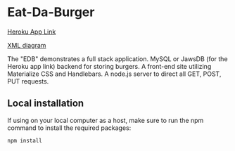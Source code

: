 # Eat-Da-Burger

<a href="https://tasty-burger.herokuapp.com/" target="_blank">Heroku App Link</a>

[XML diagram](https://www.draw.io/?lightbox=1&highlight=0000ff&edit=_blank&layers=1&nav=1&title=BurgerMVC.xml#R1Zrfb5swEMf%2Fmjw2AhsDeVy7rpvUTZU6ae3T5AQ3YSM4MuTX%2FvqZYBJ8ho0SaElfCocx5vs5n%2B9MRvhmubsTdLX4ygMWjZAV7Eb44wgh20GO%2FJdZ9rnFc73cMBdhoBqdDI%2FhH6aMlrKuw4AlWsOU8ygNV7pxxuOYzVLNRoXgW73ZC4%2F0p67onBmGxxmNTOuPMEgXympb1unCZxbOF%2BrRPlEXpnT2ey74OlbPGyH8cvjLLy9p0ZdqnyxowLclE74d4RvBeZofLXc3LMq0LWTL7%2FtUc%2FU4bsHitMkNKL9hQ6O1evXpWsyZGP9K1ADTfSGKHOsqO2Q72fV1wNfTwxVbnmwXYcoeV3SWGbbSJ6RtkS4jdZkmq5zSS7hj8snX5jDVyDdMpGxXMqlh3zG%2BZKnYyybqqucpCZWLoYLN9gTMV6ZFGZWyUeUi82PPJ5nkgVKqWjVsqMbF8vIkw%2BjtJHNqHO1KTuFU8Ci6BJ9zyfv5HDEEVMEv5PEFKOe%2Bn%2Bu5Na73M5jWqjbbR2EcMPF%2FtaZZsGfB%2FbQw9KAWqVDL7Uktz1ArYWJzCbOT2MDH3LfzMd9QbUnDeLygcRCxKRWv0k7kLtVMyQ6EcyYgrBFTOBtVKOd2oNzEUC6beLsLlc523lC6wt9L2t3cf7n99n3gExV5RPc3v0I0u0K0o%2FEs1czszdCLxcGHrIzIVoKIJkk401VhuzB9kseWOn7OjsfyteSpTGf2T%2BD8WbWtFS%2FhazFj2oxIqVykUp00C7S6xVS4pCCpELCwCRbRNNzo1U6VqOoJDzyUAz4CxA4IGJBL%2FjrqrnL5ATpCMKGC0yIXwejowPj42s2wmxloa%2BxX1tiyfI2972N1%2FsBEKMeV5Q7NmfvDZ16X%2B76WudHRpD%2FmZtLcmrmt4dZnujbND9caQS8Il6l7g4LuAFZOW%2BjE0js6OkEP0M18v318HyNS4m7r8b1deCcmdHdQ0D0fsIIJclPoPgYd4f6gm2lke%2Bh6YMd%2Bmbqtz3WPnBP1kekKzrBdAa7PrV0BZgw1riCB0X2p2SprkJzpLEU%2B3lUqoMUIGRZ8v8YpSrFjkucLJ09y8dHQypcc05cmg%2FIluJa4TkdrCekvgTjWNp2sJZ0vJRXxAw%2BKuQ%2FjR9tCYQLiR4%2BFQqFqP8wbcR0YRFDtOW3zAQ9OXNQfxA6LfD3zx6N%2F1PiNCbtDn7kegE68ttAnbwe9wxK%2FlNoVIfl86tikjgZF3YdfCGHG3jheIxCvYczokHqH9Z4%2B1RHYz7NsLWezy4ZWOZtn%2BsOw8n8XflKBqVZTfzC%2B%2F8Hkr0N%2FML9gtY8C9Zs%2BoBBsvOlTEQPIoJjDVMtpG%2FknIPlzeoz85ve3fmKADh01pl5RnQ0s8gPqdutNH0Dd7m%2FTp%2BLb4eup19Rg9Vn8OdHdHxRzB6z2BG7KNq7IwWpP4DZxd8wLbxoo84rvOMPahYGoUGvmdb%2B%2FO5u5PD39ADJvfvqVKb79Cw%3D%3D)

The "EDB" demonstrates a full stack application. MySQL or JawsDB (for the Heroku app link) backend for storing burgers. A front-end site utilizing Materialize CSS and Handlebars. A node.js server to direct all GET, POST, PUT requests.

## Local installation

If using on your local computer as a host, make sure to run the npm command to install the required packages:

  `npm install`

